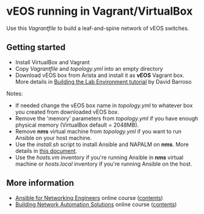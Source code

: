 # vEOS running in Vagrant/VirtualBox

Use this *Vagrantfile* to build a leaf-and-spine network of vEOS switches.

## Getting started

* Install VirtualBox and Vagrant
* Copy *Vagrantfile* and *topology.yml* into an empty directory
* Download vEOS box from Arista and install it as **vEOS** Vagrant box. More details in [Building the Lab Environment tutorial](https://github.com/dravetech/network-tutorials/tree/master/tutorial-0-building-env) by David Barroso

Notes:

* If needed change the vEOS box name in *topology.yml* to whatever box you created from downloaded vEOS box.
* Remove the 'memory' parameters from *topology.yml* if you have enough physical memory (VirtualBox default = 2048MB).
* Remove **nms** virtual machine from *topology.yml* if you want to run Ansible on your host machine.
* Use the *install.sh* script to install Ansible and NAPALM on **nms**. More details in [this document](https://my.ipspace.net/bin/get?doc=ca659efe-f437-11e6-b42b-005056880254).
* Use the *hosts.vm* inventory if you're running Ansible in **nms** virtual machine or *hosts.local* inventory if you're running Ansible on the host.

## More information

* [Ansible for Networking Engineers](http://www.ipspace.net/Ansible_for_Networking_Engineers) online course ([contents](https://my.ipspace.net/bin/list?id=AnsibleOC))
* [Building Network Automation Solutions](http://www.ipspace.net/Building_Network_Automation_Solutions) online course ([contents](https://my.ipspace.net/bin/list?id=NetAutSol))

